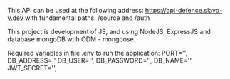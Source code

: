 This API can be used at the following address: https://api-defence.slavo-v.dev
with fundamental paths: /source and /auth

This project is development of JS, and using NodeJS, ExpressJS and database mongoDB wtih ODM - mongoose.

Required variables in file .env to run the application: PORT='', DB_ADDRESS='' DB_USER='', DB_PASSWORD='', DB_NAME='', JWT_SECRET='',
